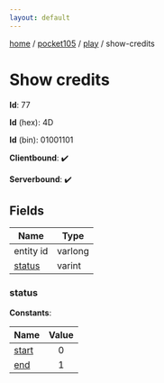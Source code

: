 ```yaml
---
layout: default
---
```


[home](/)  /  [pocket105](/protocol/pocket105)  /  [play](/protocol/pocket105/play)  /  show-credits

# Show credits

**Id**: 77

**Id** (hex): 4D

**Id** (bin): 01001101

**Clientbound**: ✔️

**Serverbound**: ✔️

## Fields

Name | Type
---|---
entity id | varlong
[status](#status) | varint

### status

**Constants**:

Name | Value
---|:---:
[start](status_start) | 0
[end](status_end) | 1

